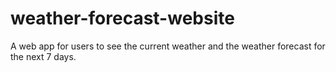 # weather-forecast-website
A web app for users to see the current weather and the weather forecast for the next 7 days.
